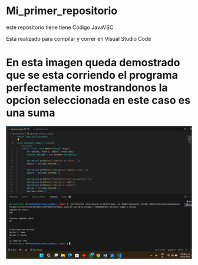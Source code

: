 # Mi_primer_repositorio
este repositorio tiene tiene Código JavaVSC

Esta realizado para compilar y correr en Visual Studio Code 

# En esta imagen queda demostrado que se esta corriendo el programa perfectamente mostrandonos la opcion seleccionada en este caso es una suma
![](https://github.com/Erikaholguin/Tarea_unidad_1/blob/main/opcion%20de%20suma.png)
